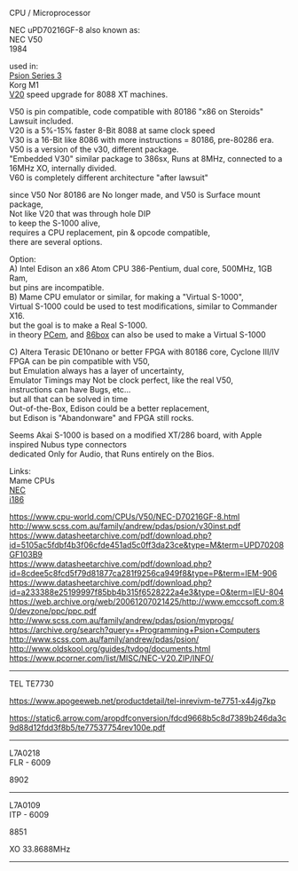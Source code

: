 CPU / Microprocessor </br>

NEC uPD70216GF-8 also known as:</br>
NEC V50 </br>
1984 </br>

used in:  </br>
[Psion Series 3](https://en.wikipedia.org/wiki/Psion_Series_3) </br>
Korg M1 </br>
[V20](https://en.wikipedia.org/wiki/NEC_V20) speed upgrade for 8088 XT machines. </br>

V50 is pin compatible, code compatible with 80186 "x86 on Steroids" Lawsuit included. </br>
V20 is a 5%-15% faster 8-Bit 8088 at same clock speed </br> 
V30 is a 16-Bit like 8086 with more instructions = 80186, pre-80286 era. </br>
V50 is a version of the v30, different package. </br>
"Embedded V30" similar package to 386sx, Runs at 8MHz, connected to a 16MHz XO, internally divided. </br>
V60 is completely different architecture "after lawsuit" </br>

since V50 Nor 80186 are No longer made, and V50 is Surface mount package, </br>
Not like V20 that was through hole DIP </br>
to keep the S-1000 alive, </br>
requires a CPU replacement, pin & opcode compatible, </br>
there are several options. </br>

Option: </br>
A) Intel Edison an x86 Atom CPU 386-Pentium, dual core, 500MHz, 1GB Ram, </br>
but pins are incompatible. </br>
B) Mame CPU emulator or similar, for making a "Virtual S-1000",</br>
Virtual S-1000 could be used to test modifications, similar to Commander X16. </br>
but the goal is to make a Real S-1000. </br>
in theory [PCem](https://www.pcem-emulator.co.uk/), and [86box](http://86box.net/2022/11/26/86box-v3-11.html) can also be used to make a Virtual S-1000 </br>
 
C) Altera Terasic DE10nano or better FPGA with 80186 core, Cyclone III/IV </br> 
FPGA can be pin compatible with V50, </br>
but Emulation always has a layer of uncertainty, </br>
Emulator Timings may Not be clock perfect, like the real V50,</br> 
instructions can have Bugs, etc...</br> but all that can be solved in time</br>
Out-of-the-Box, Edison could be a better replacement, </br>
but Edison is "Abandonware" and FPGA still rocks.</br>

Seems Akai S-1000 is based on a modified XT/286 board, with Apple inspired Nubus type connectors </br>
dedicated Only for Audio, that Runs entirely on the Bios. </br>

Links: </br>
Mame CPUs </br>
[NEC](https://github.com/mamedev/mame/tree/master/src/devices/cpu/nec) </br>
[i186](https://github.com/mamedev/mame/tree/master/src/devices/cpu/i86) </br>

https://www.cpu-world.com/CPUs/V50/NEC-D70216GF-8.html </br>
http://www.scss.com.au/family/andrew/pdas/psion/v30inst.pdf </br>
https://www.datasheetarchive.com/pdf/download.php?id=5105ac5fdbf4b3f06cfde451ad5c0ff3da23ce&type=M&term=UPD70208GF103B9 </br>
https://www.datasheetarchive.com/pdf/download.php?id=8cdee5c8fcd5f79d81877ca281f9256ca949f8&type=P&term=IEM-906 </br>
https://www.datasheetarchive.com/pdf/download.php?id=a233388e25199997f85bb4b315f6528222a4e3&type=O&term=IEU-804 </br>
https://web.archive.org/web/20061207021425/http://www.emccsoft.com:80/devzone/ppc/ppc.pdf </br>
http://www.scss.com.au/family/andrew/pdas/psion/myprogs/ </br>
https://archive.org/search?query=+Programming+Psion+Computers </br>
http://www.scss.com.au/family/andrew/pdas/psion/ </br>
http://www.oldskool.org/guides/tvdog/documents.html </br>
https://www.pcorner.com/list/MISC/NEC-V20.ZIP/INFO/ </br>

-------

TEL TE7730 </br>

https://www.apogeeweb.net/productdetail/tel-inrevivm-te7751-x44jg7kp </br>

https://static6.arrow.com/aropdfconversion/fdcd9668b5c8d7389b246da3c9d88d12fdd3f8b5/te77537754rev100e.pdf </br>

--------

L7A0218 </br>
FLR - 6009 </br>

8902 </br>

-------

L7A0109 </br>
ITP - 6009 </br>

8851 </br>

XO 33.8688MHz

------
